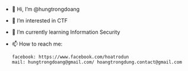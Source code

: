 - 👋 Hi, I’m @hungtrongdoang
- 👀 I’m interested in CTF
- 🌱 I’m currently learning Information Security
- 📫 How to reach me:

      facebook: https://www.facebook.com/hoatrodun
      mail: hungtrongdoang@gmail.com/ hoangtrongdung.contact@gmail.com

